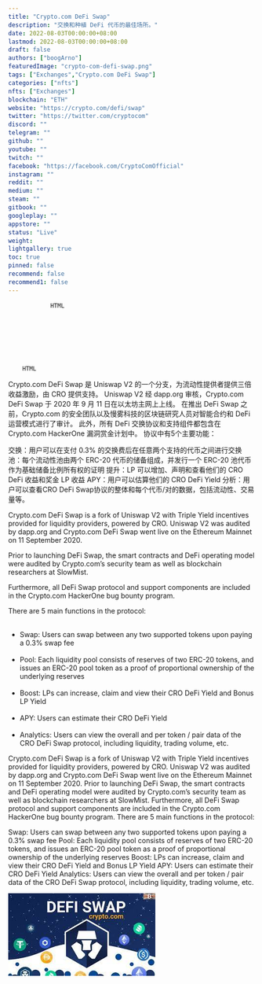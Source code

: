 ```yaml
---
title: "Crypto.com DeFi Swap"
description: "交换和种植 DeFi 代币的最佳场所。"
date: 2022-08-03T00:00:00+08:00
lastmod: 2022-08-03T00:00:00+08:00
draft: false
authors: ["boogArno"]
featuredImage: "crypto-com-defi-swap.png"
tags: ["Exchanges","Crypto.com DeFi Swap"]
categories: ["nfts"]
nfts: ["Exchanges"]
blockchain: "ETH"
website: "https://crypto.com/defi/swap"
twitter: "https://twitter.com/cryptocom"
discord: ""
telegram: ""
github: ""
youtube: ""
twitch: ""
facebook: "https://facebook.com/CryptoComOfficial"
instagram: ""
reddit: ""
medium: ""
steam: ""
gitbook: ""
googleplay: ""
appstore: ""
status: "Live"
weight: 
lightgallery: true
toc: true
pinned: false
recommend: false
recommend1: false
---
```


			
				HTML
				
					
				
				
						
				
			
		HTML







Crypto.com DeFi Swap 是 Uniswap V2 的一个分支，为流动性提供者提供三倍收益激励，由 CRO 提供支持。 Uniswap V2 经 dapp.org 审核，Crypto.com DeFi Swap 于 2020 年 9 月 11 日在以太坊主网上上线。
在推出 DeFi Swap 之前，Crypto.com 的安全团队以及慢雾科技的区块链研究人员对智能合约和 DeFi 运营模式进行了审计。
此外，所有 DeFi 交换协议和支持组件都包含在 Crypto.com HackerOne 漏洞赏金计划中。
协议中有5个主要功能：

  交换：用户可以在支付 0.3% 的交换费后在任意两个支持的代币之间进行交换
  池：每个流动性池由两个 ERC-20 代币的储备组成，并发行一个 ERC-20 池代币作为基础储备比例所有权的证明
  提升：LP 可以增加、声明和查看他们的 CRO DeFi 收益和奖金 LP 收益
  APY：用户可以估算他们的 CRO DeFi Yield
  分析：用户可以查看CRO DeFi Swap协议的整体和每个代币/对的数据，包括流动性、交易量等。 <p>Crypto.com DeFi Swap is a fork of Uniswap V2 with Triple Yield incentives provided for liquidity providers, powered by CRO. Uniswap V2 was audited by dapp.org and Crypto.com DeFi Swap went live on the Ethereum Mainnet on 11 September 2020.</p><p>Prior to launching DeFi Swap, the smart contracts and DeFi operating model were audited by Crypto.com’s security team as well as blockchain researchers at SlowMist.</p><p>Furthermore, all DeFi Swap protocol and support components are included in the Crypto.com HackerOne bug bounty program.</p><p>There are 5 main functions in the protocol:</p><ul>  <li>Swap: Users can swap between any two supported tokens upon paying a 0.3% swap fee</li>  <li>Pool: Each liquidity pool consists of reserves of two ERC-20 tokens, and issues an ERC-20 pool token as a proof of proportional ownership of the underlying reserves</li>  <li>Boost: LPs can increase, claim and view their CRO DeFi Yield and Bonus LP Yield</li>  <li>APY: Users can estimate their CRO DeFi Yield</li>  <li>Analytics: Users can view the overall and per token / pair data of the CRO DeFi Swap protocol, including liquidity, trading volume, etc.</li></ul>Crypto.com DeFi Swap is a fork of Uniswap V2 with Triple Yield incentives provided for liquidity providers, powered by CRO. Uniswap V2 was audited by dapp.org and Crypto.com DeFi Swap went live on the Ethereum Mainnet on 11 September 2020.
Prior to launching DeFi Swap, the smart contracts and DeFi operating model were audited by Crypto.com’s security team as well as blockchain researchers at SlowMist.
Furthermore, all DeFi Swap protocol and support components are included in the Crypto.com HackerOne bug bounty program.
There are 5 main functions in the protocol:

  Swap: Users can swap between any two supported tokens upon paying a 0.3% swap fee
  Pool: Each liquidity pool consists of reserves of two ERC-20 tokens, and issues an ERC-20 pool token as a proof of proportional ownership of the underlying reserves
  Boost: LPs can increase, claim and view their CRO DeFi Yield and Bonus LP Yield
  APY: Users can estimate their CRO DeFi Yield
  Analytics: Users can view the overall and per token / pair data of the CRO DeFi Swap protocol, including liquidity, trading volume, etc.

![下载](下载.jpg)
